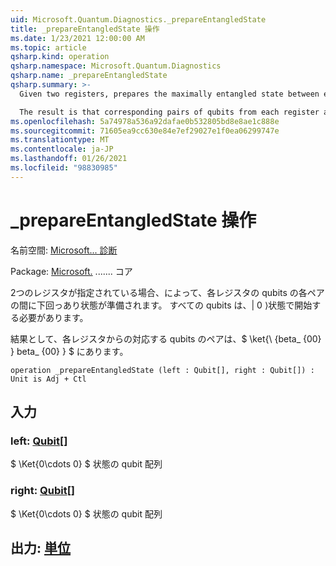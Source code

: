 ```yaml
---
uid: Microsoft.Quantum.Diagnostics._prepareEntangledState
title: _prepareEntangledState 操作
ms.date: 1/23/2021 12:00:00 AM
ms.topic: article
qsharp.kind: operation
qsharp.namespace: Microsoft.Quantum.Diagnostics
qsharp.name: _prepareEntangledState
qsharp.summary: >-
  Given two registers, prepares the maximally entangled state between each pair of qubits on the respective registers. All qubits must start in the |0⟩ state.

  The result is that corresponding pairs of qubits from each register are in the $\bra{\beta_{00}}\ket{\beta_{00}}$.
ms.openlocfilehash: 5a74978a536a92dafae0b532805bd8e8ae1c888e
ms.sourcegitcommit: 71605ea9cc630e84e7ef29027e1f0ea06299747e
ms.translationtype: MT
ms.contentlocale: ja-JP
ms.lasthandoff: 01/26/2021
ms.locfileid: "98830985"
---
```

# <a name="_prepareentangledstate-operation"></a>_prepareEntangledState 操作

名前空間: [Microsoft... 診断](xref:Microsoft.Quantum.Diagnostics)

Package: [Microsoft.](https://nuget.org/packages/Microsoft.Quantum.QSharp.Core) ....... コア


2つのレジスタが指定されている場合、によって、各レジスタの qubits の各ペアの間に下回っあり状態が準備されます。
すべての qubits は、| 0 ⟩状態で開始する必要があります。

結果として、各レジスタからの対応する qubits のペアは、$ \ket{\ {beta_ {00} } beta_ {00} } $ にあります。

```qsharp
operation _prepareEntangledState (left : Qubit[], right : Qubit[]) : Unit is Adj + Ctl
```


## <a name="input"></a>入力

### <a name="left--qubit"></a>left: [Qubit](xref:microsoft.quantum.lang-ref.qubit)[]

$ \Ket{0\cdots 0} $ 状態の qubit 配列


### <a name="right--qubit"></a>right: [Qubit](xref:microsoft.quantum.lang-ref.qubit)[]

$ \Ket{0\cdots 0} $ 状態の qubit 配列



## <a name="output--unit"></a>出力: [単位](xref:microsoft.quantum.lang-ref.unit)

